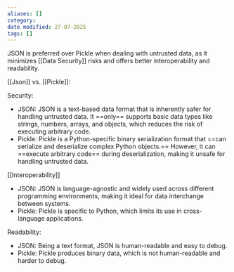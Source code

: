 ```yaml
---
aliases: []
category:
date modified: 27-07-2025
tags: []
---
```

JSON is preferred over Pickle when dealing with untrusted data, as it minimizes [[Data Security]] risks and offers better interoperability and readability.

[[Json]] vs. [[Pickle]]:

Security:
   - JSON: JSON is a text-based data format that is inherently safer for handling untrusted data. It ==only== supports basic data types like strings, numbers, arrays, and objects, which reduces the risk of executing arbitrary code.
   - Pickle: Pickle is a Python-specific binary serialization format that ==can serialize and deserialize complex Python objects.== However, it can ==execute arbitrary code== during deserialization, making it unsafe for handling untrusted data.

[[Interoperability]]
   - JSON: JSON is language-agnostic and widely used across different programming environments, making it ideal for data interchange between systems.
   - Pickle: Pickle is specific to Python, which limits its use in cross-language applications.

Readability:
   - JSON: Being a text format, JSON is human-readable and easy to debug.
   - Pickle: Pickle produces binary data, which is not human-readable and harder to debug.


